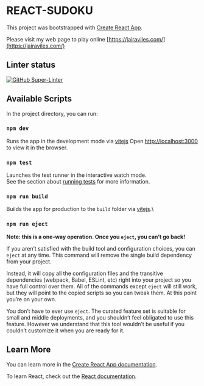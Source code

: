 # REACT-SUDOKU

This project was bootstrapped with [Create React App](https://github.com/facebook/create-react-app).

Please visit my web page to play online [https://jairaviles.com/](https://jairaviles.com/)

## Linter status

[![GitHub Super-Linter](https://github.com/JairAviles/react-sudoku/workflows/Lint%20Code%20Base/badge.svg)](https://github.com/marketplace/actions/super-linter)

## Available Scripts

In the project directory, you can run:

### `npm dev`

Runs the app in the development mode via [vitejs](https://vitejs.dev/)
Open [http://localhost:3000](http://localhost:3000) to view it in the browser.

### `npm test`

Launches the test runner in the interactive watch mode.\
See the section about [running tests](https://facebook.github.io/create-react-app/docs/running-tests) for more information.

### `npm run build`

Builds the app for production to the `build` folder via [vitejs](https://vitejs.dev/).\

### `npm run eject`

**Note: this is a one-way operation. Once you `eject`, you can’t go back!**

If you aren’t satisfied with the build tool and configuration choices, you can `eject` at any time. This command will remove the single build dependency from your project.

Instead, it will copy all the configuration files and the transitive dependencies (webpack, Babel, ESLint, etc) right into your project so you have full control over them. All of the commands except `eject` will still work, but they will point to the copied scripts so you can tweak them. At this point you’re on your own.

You don’t have to ever use `eject`. The curated feature set is suitable for small and middle deployments, and you shouldn’t feel obligated to use this feature. However we understand that this tool wouldn’t be useful if you couldn’t customize it when you are ready for it.

## Learn More

You can learn more in the [Create React App documentation](https://facebook.github.io/create-react-app/docs/getting-started).

To learn React, check out the [React documentation](https://reactjs.org/).

